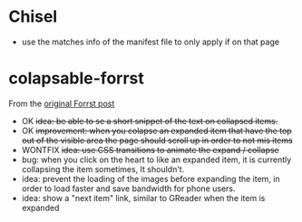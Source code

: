 # Chisel
* use the matches info of the manifest file to only apply if on that page

# colapsable-forrst
From the [original Forrst post](http://forrst.com/posts/Colapsable_Forrst_Timeline_experimental_mod-L55)

* OK <s>idea: be able to se a short snippet of the text on collapsed items.</s>
* OK <s>improvement: when you colapse an expanded item that have the top out of the visible area the page should scroll up in order to not mis items</s>
* WONTFIX <s>idea: use CSS transitions to animate the expand / collapse</s>
* bug: when you click on the heart to like an expanded item, it is currently collapsing the item sometimes, It shouldn't.
* idea: prevent the loading of the images before expanding the item, in order to load faster and save bandwidth for phone users.
* idea: show a "next item" link, similar to GReader when the item is expanded